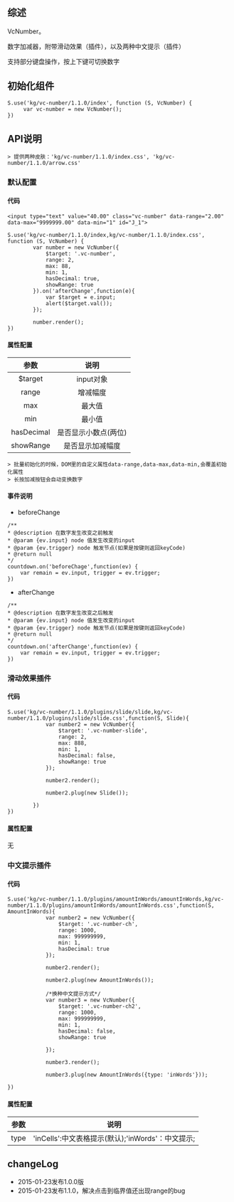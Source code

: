 ## 综述

VcNumber。

数字加减器，附带滑动效果（插件），以及两种中文提示（插件）

支持部分键盘操作，按上下键可切换数字

## 初始化组件
		
    S.use('kg/vc-number/1.1.0/index', function (S, VcNumber) {
         var vc-number = new VcNumber();
    })

## API说明

    > 提供两种皮肤：'kg/vc-number/1.1.0/index.css', 'kg/vc-number/1.1.0/arrow.css'

### 默认配置

#### 代码

    <input type="text" value="40.00" class="vc-number" data-range="2.00" data-max="9999999.00" data-min="1" id="J_1">

    S.use('kg/vc-number/1.1.0/index,kg/vc-number/1.1.0/index.css', function (S, VcNumber) {
            var number = new VcNumber({
                $target: '.vc-number',
                range: 2,
                max: 88,
                min: 1,
                hasDecimal: true,
                showRange: true
            }).on('afterChange',function(e){
                var $target = e.input;
                alert($target.val());
            });

            number.render();
    })

#### 属性配置
| 参数        | 说明   |
| :--------:   | :-----:  |
| $target | input对象 |
| range   | 增减幅度 |
| max     | 最大值 |
| min     | 最小值 |
| hasDecimal     | 是否显示小数点(两位) |
| showRange      | 是否显示加减幅度 |

	> 批量初始化的时候，DOM里的自定义属性data-range,data-max,data-min,会覆盖初始化属性
	> 长按加减按钮会自动变换数字

#### 事件说明
- beforeChange

```
/**
* @description 在数字发生改变之前触发
* @param {ev.input} node 值发生改变的input
* @param {ev.trigger} node 触发节点(如果是按键则返回keyCode)
* @return null
*/
countdown.on('beforeChage',function(ev) {
    var remain = ev.input, trigger = ev.trigger;
})
```
- afterChange

```
/**
* @description 在数字发生改变之后触发
* @param {ev.input} node 值发生改变的input
* @param {ev.trigger} node 触发节点(如果是按键则返回keyCode)
* @return null
*/
countdown.on('afterChange',function(ev) {
    var remain = ev.input, trigger = ev.trigger;
})
```

### 滑动效果插件

#### 代码
    S.use('kg/vc-number/1.1.0/plugins/slide/slide,kg/vc-number/1.1.0/plugins/slide/slide.css',function(S, Slide){
                var number2 = new VcNumber({
                    $target: '.vc-number-slide',
                    range: 2,
                    max: 888,
                    min: 1,
                    hasDecimal: false,
                    showRange: true
                });

                number2.render();

                number2.plug(new Slide());

            })
    })

#### 属性配置
   无

### 中文提示插件

#### 代码
    S.use('kg/vc-number/1.1.0/plugins/amountInWords/amountInWords,kg/vc-number/1.1.0/plugins/amountInWords/amountInWords.css',function(S, AmountInWords){
                var number2 = new VcNumber({
                    $target: '.vc-number-ch',
                    range: 1000,
                    max: 999999999,
                    min: 1,
                    hasDecimal: true
                });

                number2.render();

                number2.plug(new AmountInWords());

                /*换种中文提示方式*/
                var number3 = new VcNumber({
                    $target: '.vc-number-ch2',
                    range: 1000,
                    max: 999999999,
                    min: 1,
                    hasDecimal: false,
                    showRange: true

                });

                number3.render();

                number3.plug(new AmountInWords({type: 'inWords'}));

    })

#### 属性配置
| 参数        | 说明   |
| :--------:   | :-----:  |
| type | 'inCells':中文表格提示(默认);'inWords'：中文提示;  |

## changeLog
+   2015-01-23发布1.0.0版
+   2015-01-23发布1.1.0，解决点击到临界值还出现range的bug